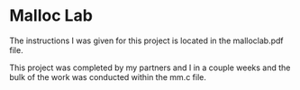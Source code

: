 # Malloc Lab
The instructions I was given for this project is located in the malloclab.pdf file.

This project was completed by my partners and I in a couple weeks and the bulk of the work was conducted within the mm.c file.
